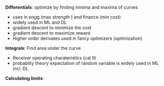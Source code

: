 **Differentials**: optimize by finding minima and maxima of curves 
  - uses in engg (max strength ) and finance (min cost)
  - widely used in ML and DL
  - gradient descent to minimize the cost
  - gradient descent to maximize reward
  - Higher order derivates used in fancy optimizers (optimization)

**Integrals**: Find area under the curve
  - Receiver operating charateristics (cal II)
  - probablity theory expectation of random variable is widely used in ML incl. DL

**Calculating limits**: 
    
